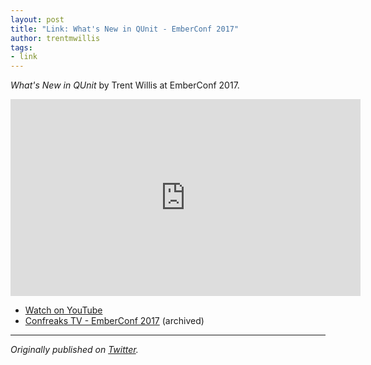 ```yaml
---
layout: post
title: "Link: What's New in QUnit - EmberConf 2017"
author: trentmwillis
tags:
- link
---
```


_What's New in QUnit_ by Trent Willis at EmberConf 2017.

<iframe width="560" height="315" src="https://www.youtube-nocookie.com/embed/8SzNe0gy_mY?si=ACYTHVNIsgBz_FiY" title="YouTube video player" frameborder="0" allow="accelerometer; autoplay; clipboard-write; encrypted-media; gyroscope; picture-in-picture; web-share" referrerpolicy="strict-origin-when-cross-origin" allowfullscreen></iframe>

* [Watch on YouTube](https://www.youtube.com/watch?v=8SzNe0gy_mY)
* [Confreaks TV - EmberConf 2017](https://web.archive.org/web/20201001071317/https://confreaks.tv/videos/emberconf2017-minitalk-what-s-new-in-qunit) (archived)

-------

_Originally published on [Twitter](https://twitter.com/qunitjs/status/851070473370836992)._
